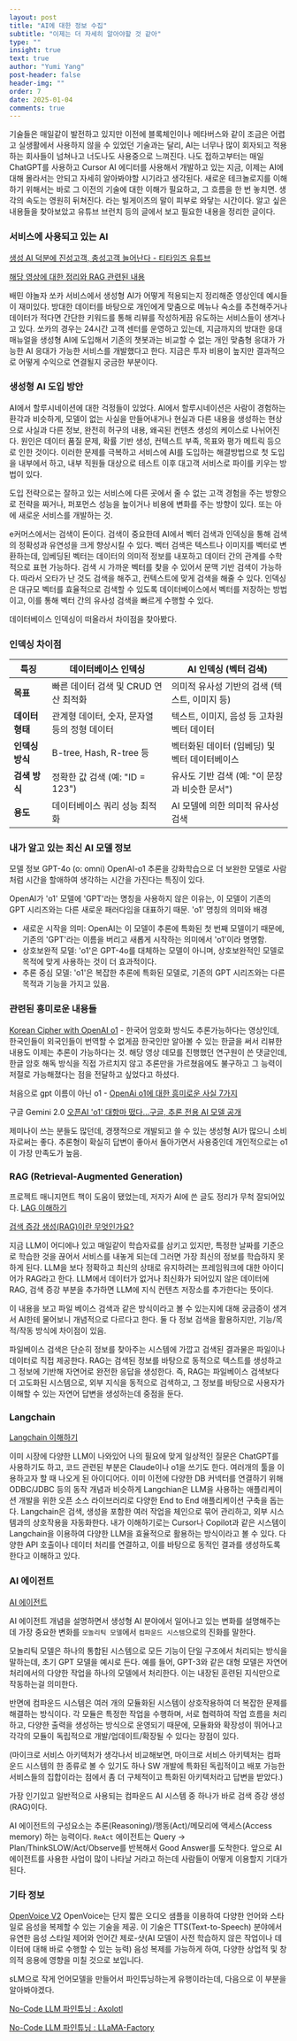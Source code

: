 ```yaml
---
layout: post
title: "AI에 대한 정보 수집"
subtitle: "이제는 더 자세히 알아야할 것 같아"
type: ""
insight: true
text: true
author: "Yumi Yang"
post-header: false
header-img: ""
order: 7
date: 2025-01-04
comments: true
---
```


기술들은 매일같이 발전하고 있지만 이전에 블록체인이나 메타버스와 같이 조금은 어렵고 실생활에서 사용하지 않을 수 있었던 기술과는 달리, AI는 너무나 많이 회자되고 적용하는 회사들이 넘쳐나고 너도나도 사용중으로 느껴진다.
나도 접하고부터는 매일 ChatGPT를 사용하고 Cursor AI 에디터를 사용해서 개발하고 있는 지금, 이제는 AI에 대해 몰라서는 안되고 자세히 알아봐야할 시기라고 생각된다.
새로운 테크놀로지를 이해하기 위해서는 바로 그 이전의 기술에 대한 이해가 필요하고, 그 흐름을 한 번 놓치면. 생각의 속도는 영원히 뒤쳐진다. 라는 빌게이츠의 말이 피부로 와닿는 시간이다.
알고 싶은 내용들을 찾아보았고 유튜브 브런치 등의 글에서 보고 필요한 내용을 정리한 글이다.


### 서비스에 사용되고 있는 AI
[생성 AI 덕분에 진성고객, 충성고객 늘어난다 - 티타임즈 유튜브](https://youtu.be/JiFU2B44edc?si=28N42o-S98uBOy7v)

[해당 영상에 대한 정리와 RAG 관련된 내용](https://brunch.co.kr/@ericpm/5)

배민 야놀자 쏘카 서비스에서 생성형 AI가 어떻게 적용되는지 정리해준 영상인데 예시들이 재미있다.
방대한 데이터를 바탕으로 개인에게 맞춤으로 메뉴나 숙소를 추천해주거나 데이터가 적다면 간단한 키워드를 통해 리뷰를 작성하게끔 유도하는 서비스들이 생겨나고 있다. 쏘카의 경우는 24시간 고객 센터를 운영하고 있는데, 지금까지의 방대한 응대 매뉴얼을 생성형 AI에 도입해서 기존의 챗봇과는 비교할 수 없는 개인 맞춤형 응대가 가능한 AI 응대가 가능한 서비스를 개발했다고 한다. 지금은 투자 비용이 높지만 결과적으로 어떻게 수익으로 연결될지 궁금한 부분이다.


### 생성형 AI 도입 방안
AI에서 할루시네이션에 대한 걱정들이 있었다. AI에서 할루시네이션은 사람이 경험하는 환각과 비슷하게, 모델이 없는 사실을 만들어내거나 현실과 다른 내용을 생성하는 현상으로 사실과 다른 정보, 완전히 허구의 내용, 왜곡된 컨텐츠 생성의 케이스로 나뉘어진다.
원인은 데이터 품질 문제, 확률 기반 생성, 컨텍스트 부족, 목표와 평가 메트릭 등으로 인한 것이다.
이러한 문제를 극복하고 서비스에 AI를 도입하는 해결방법으로 첫 도입을 내부에서 하고, 내부 직원들 대상으로 테스트 이후 대고객 서비스로 파이를 키우는 방법이 있다.

도입 전략으로는 잘하고 있는 서비스에 다른 곳에서 줄 수 없는 고객 경험을 주는 방향으로 전략을 짜거나,
퍼포먼스 성능을 높이거나 비용에 변화를 주는 방향이 있다. 또는 아에 새로운 서비스를 개발하는 것.

e커머스에서는 검색이 돈이다. 검색이 중요한데 AI에서 벡터 검색과 인덱싱을 통해 검색의 정확성과 유연성을 크게 향상시킬 수 있다.
벡터 검색은 텍스트나 이미지를 벡터로 변환하는데, 임베딩된 벡터는 데이터의 의미적 정보를 내포하고 데이터 간의 관계를 수학적으로 표현 가능하다.
검색 시 가까운 벡터를 찾을 수 있어서 문맥 기반 검색이 가능하다. 따라서 오타가 난 것도 검색을 해주고, 컨텍스트에 맞게 검색을 해줄 수 있다.
인덱싱은 대규모 벡터를 효율적으로 검색할 수 있도록 데이터베이스에서 벡터를 저장하는 방법이고, 이를 통해 벡터 간의 유사성 검색을 빠르게 수행할 수 있다.

데이터베이스 인덱싱이 떠올라서 차이점을 찾아봤다.

### 인덱싱 차이점

| **특징**            | **데이터베이스 인덱싱**                             | **AI 인덱싱 (벡터 검색)**                        |
|----------------------|----------------------------------------------------|-------------------------------------------------|
| **목표**             | 빠른 데이터 검색 및 CRUD 연산 최적화               | 의미적 유사성 기반의 검색 (텍스트, 이미지 등)   |
| **데이터 형태**      | 관계형 데이터, 숫자, 문자열 등의 정형 데이터      | 텍스트, 이미지, 음성 등 고차원 벡터 데이터      |
| **인덱싱 방식**      | B-tree, Hash, R-tree 등                           | 벡터화된 데이터 (임베딩) 및 벡터 데이터베이스     |
| **검색 방식**        | 정확한 값 검색 (예: "ID = 123")                    | 유사도 기반 검색 (예: "이 문장과 비슷한 문서")    |
| **용도**             | 데이터베이스 쿼리 성능 최적화                      | AI 모델에 의한 의미적 유사성 검색                |



### 내가 알고 있는 최신 AI 모델 정보
모델 정보
GPT-4o (o: omni)
OpenAI-o1 추론을 강화학습으로 더 보완한 모델로 사람처럼 시간을 할애하여 생각하는 시간을 가진다는 특징이 있다.

OpenAI가 'o1' 모델에 'GPT'라는 명칭을 사용하지 않은 이유는, 이 모델이 기존의 GPT 시리즈와는 다른 새로운 패러다임을 대표하기 때문.
'o1' 명칭의 의미와 배경
- 새로운 시작을 의미: OpenAI는 이 모델이 추론에 특화된 첫 번째 모델이기 때문에, 기존의 'GPT'라는 이름을 버리고 새롭게 시작하는 의미에서 'o1'이라 명명함.
- 상호보완적 모델: 'o1'은 GPT-4o를 대체하는 모델이 아니며, 상호보완적인 모델로 목적에 맞게 사용하는 것이 더 효과적이다.
- 추론 중심 모델: 'o1'은 복잡한 추론에 특화된 모델로, 기존의 GPT 시리즈와는 다른 목적과 기능을 가지고 있음.


### 관련된 흥미로운 내용들

[Korean Cipher with OpenAI o1](https://www.youtube.com/watch?v=eZDmDn6Iq9Y) - 한국어 암호화 방식도 추론가능하다는 영상인데, 한국인들이 외국인들이 번역할 수 없게끔 한국인만 알아볼 수 있는 한글을 써서 리뷰한 내용도 이제는 추론이 가능하다는 것. 해당 영상 데모를 진행했던 연구원이 쓴 댓글인데, 한글 암호 해독 방식을 직접 가르치지 않고 추론만을 가르쳤음에도 불구하고 그 능력이 저절로 가능해졌다는 점을 전달하고 싶었다고 하셨다.

처음으로 gpt 이름이 아닌 o1 - [OpenAi o1에 대한 흥미로운 사실 7가지](https://yozm.wishket.com/magazine/detail/2784/)

구글 Gemini 2.0 [오픈AI 'o1' 대항마 떴다…구글, 추론 전용 AI 모델 공개](https://www.aipostkorea.com/news/articleView.html?idxno=5364&fbclid=IwY2xjawHU-_5leHRuA2FlbQIxMQABHR-uzrXc6GDZcApkGBbaEkaVqtgpjEBC3IczneFA51s_rBmgHlhfHUD2oA_aem_pxOo3mXsV6wrHafeSCZceQ)

제미나이 쓰는 분들도 많던데, 경쟁적으로 개발되고 쓸 수 있는 생성형 AI가 많으니 소비자로써는 좋다.
추론형이 확실히 답변이 좋아서 돌아가면서 사용중인데 개인적으로는 o1이 가장 만족도가 높음.



### RAG (Retrieval-Augmented Generation)

프로젝트 매니지먼트 책이 도움이 됐었는데, 저자가 AI에 쓴 글도 정리가 무척 잘되어있다.
[LAG 이해하기](https://brunch.co.kr/@ywkim36/146)

[검색 증강 생성(RAG)이란 무엇인가요?](https://aws.amazon.com/ko/what-is/retrieval-augmented-generation/)

지금 LLM이 어디에나 있고 매일같이 학습자료를 삼키고 있지만, 특정한 날짜를 기준으로 학습한 것을 끊어서 서비스를 내놓게 되는데 그러면 가장 최신의 정보를 학습하지 못하게 된다. LLM을 보다 정확하고 최신의 상태로 유지하려는 프레임워크에 대한 아이디어가 RAG라고 한다.
LLM에서 데이터가 없거나 최신화가 되어있지 않은 데이터에 RAG, 검색 증강 부분을 추가하면 LLM에 지식 컨텐츠 저장소를 추가한다는 뜻이다.

이 내용을 보고 파일 베이스 검색과 같은 방식이라고 볼 수 있는지에 대해 궁금증이 생겨서 AI한테 물어보니 개념적으로 다르다고 한다. 둘 다 정보 검색을 활용하지만, 기능/목적/작동 방식에 차이점이 있음.

파일베이스 검색은 단순히 정보를 찾아주는 시스템에 가깝고 검색된 결과물은 파일이나 데이터로 직접 제공한다.
RAG는 검색된 정보를 바탕으로 동적으로 텍스트를 생성하고 그 정보에 기반해 자연어로 완전한 응답을 생성한다.
즉, RAG는 파일베이스 검색보다 더 고도화된 시스템으로, 외부 지식을 동적으로 검색하고, 그 정보를 바탕으로 사용자가 이해할 수 있는 자연어 답변을 생성하는데 중점을 둔다.


### Langchain

[Langchain 이해하기](https://brunch.co.kr/@ywkim36/147)

이미 시장에 다양한 LLM이 나와있어 나의 필요에 맞게 일상적인 질문은 ChatGPT를 사용하기도 하고, 코드 관련된 부분은 Claude이나 o1을 쓰기도 한다. 여러개의 툴을 이용하고자 할 때 나오게 된 아이디어다. 이미 이전에 다양한 DB 커넥터를 연결하기 위해 ODBC/JDBC 등의 동작 개념과 비슷하게 Langchian은 LLM을 사용하는 애플리케이션 개발을 위한 오픈 소스 라이브러리로 다양한 End to End 애플리케이션 구축을 돕는다.
Langchain은 검색, 생성을 포함한 여러 작업을 체인으로 묶어 관리하고, 외부 시스템과의 상호작용을 자동화한다. 내가 이해하기로는 Cursor나 Copilot과 같은 시스템이 Langchain을 이용하여 다양한 LLM을 효율적으로 활용하는 방식이라고 볼 수 있다. 다양한 API 호출이나 데이터 처리를 연결하고, 이를 바탕으로 동적인 결과를 생성하도록 한다고 이해하고 있다.


### AI 에이전트

[AI 에이전트](https://brunch.co.kr/@ywkim36/160)

AI 에이전트 개념을 설명하면서 생성형 AI 분야에서 일어나고 있는 변화를 설명해주는데 가장 중요한 변화를 `모놀리틱 모델`에서 `컴파운드 시스템`으로의 진화를 말한다.

모놀리틱 모델은 하나의 통합된 시스템으로 모든 기능이 단일 구조에서 처리되는 방식을 말하는데, 초기 GPT 모델을 예시로 든다. 예를 들어, GPT-3와 같은 대형 모델은 자연어 처리에서의 다양한 작업을 하나의 모델에서 처리한다. 이는 내장된 훈련된 지식만으로 작동하는걸 의미한다.

반면에 컴파운드 시스템은 여러 개의 모듈화된 시스템이 상호작용하여 더 복잡한 문제를 해결하는 방식이다. 각 모듈은 특정한 작업을 수행하며, 서로 협력하여 작업 흐름을 처리하고, 다양한 출력을 생성하는 방식으로 운영되기 때문에, 모듈화와 확장성이 뛰어나고 각각의 모듈이 독립적으로 개발/업데이트/확장될 수 있다는 장점이 있다.

(마이크로 서비스 아키텍처가 생각나서 비교해보면, 마이크로 서비스 아키텍처는 컴파운드 시스템의 한 종류로 볼 수 있기도 하나 SW 개발에 특화된 독립적이고 배포 가능한 서비스들의 집합이라는 점에서 좀 더 구체적이고 특화된 아키텍처라고 답변을 받았다.)

가장 인기있고 일반적으로 사용되는 컴파운드 AI 시스템 중 하나가 바로 검색 증강 생성(RAG)이다.

AI 에이전트의 구성요소는 추론(Reasoning)/행동(Act)/메모리에 액세스(Access memory) 하는 능력이다.
`ReAct` 에이전트는 Query -> Plan/ThinkSLOW/Act/Observe를 반복해서 Good Answer를 도착한다.
앞으로 AI 에이전트를 사용한 사업이 많이 나타날 거라고 하는데 사람들이 어떻게 이용할지 기대가 된다.


### 기타 정보

[OpenVoice V2](https://github.com/myshell-ai/OpenVoice)
OpenVoice는 단지 짧은 오디오 샘플을 이용하여 다양한 언어와 스타일로 음성을 복제할 수 있는 기술을 제공. 이 기술은 TTS(Text-to-Speech) 분야에서 유연한 음성 스타일 제어와 언어간 제로-샷(AI 모델이 사전 학습하지 않은 작업이나 데이터에 대해 바로 수행할 수 있는 능력) 음성 복제를 가능하게 하여, 다양한 상업적 및 창의적 응용에 영향을 미칠 것으로 보입니다.

sLM으로 작게 언어모델을 만들어서 파인튜닝하는게 유행이라는데, 다음으로 이 부분을 알아봐야겠다.

[No-Code LLM 파인튜닝 : Axolotl](https://www.sktenterprise.com/bizInsight/blogDetail/dev/11003?utm_source=fb&utm_medium=feed&utm_campaign=branding&utm_content=axolotl_241217&fbclid=IwZXh0bgNhZW0BMABhZGlkAasZ47PNqVMBHWZ0fPZgsah9_YKrYmDPGtyhD17aJQEM6scZKXXOeNVTAaizTXRIJV5cTQ_aem_mMQXWIcHiNTSNN6tsKTpyw&utm_id=120217899822830595&utm_term=120218280808400595)

[No-Code LLM 파인튜닝 : LLaMA-Factory](https://devocean.sk.com/search/techBoardDetail.do?ID=166098&boardType=&query=no-code&searchData=&page=&subIndex= )